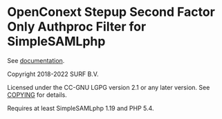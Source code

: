 OpenConext Stepup Second Factor Only Authproc Filter for SimpleSAMLphp
======================================================================

See [documentation](docs/stepupsfo.md).

Copyright 2018-2022 SURF B.V.

Licensed under the CC-GNU LGPG version 2.1 or any later version.
See [COPYING](COPYING) for details.

Requires at least SimpleSAMLphp 1.19 and PHP 5.4.
